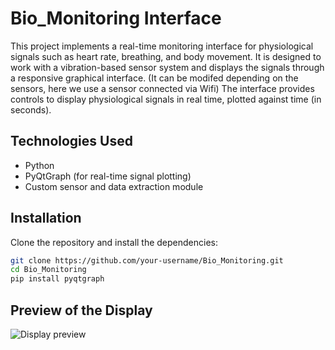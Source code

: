 # Bio_Monitoring Interface

This project implements a real-time monitoring interface for physiological signals such as heart rate, breathing, and body movement. 
It is designed to work with a vibration-based sensor system and displays the signals through a responsive graphical interface. (It can be modifed depending on the sensors, here we use a sensor connected via Wifi)
The interface provides controls to display physiological signals in real time, plotted against time (in seconds).

## Technologies Used
- Python
- PyQtGraph (for real-time signal plotting)
- Custom sensor and data extraction module

## Installation
Clone the repository and install the dependencies:
```bash
git clone https://github.com/your-username/Bio_Monitoring.git
cd Bio_Monitoring
pip install pyqtgraph
```

## Preview of the Display
![Display preview](Capture_écran_bcg.png)
